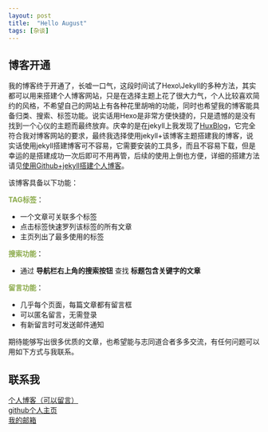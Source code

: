 ```yaml
---
layout: post
title:  "Hello August"
tags: [杂谈]
---
```


## 博客开通

我的博客终于开通了，长嘘一口气，这段时间试了Hexo\Jekyll的多种方法，其实都可以用来搭建个人博客网站，只是在选择主题上花了很大力气，个人比较喜欢简约的风格，不希望自己的网站上有各种花里胡哨的功能，同时也希望我的博客能具备归类、搜索、标签功能。说实话用Hexo是非常方便快捷的，只是遗憾的是没有找到一个心仪的主题而最终放弃。庆幸的是在jekyll上我发现了[HuxBlog](http://huangxuan.me/)，它完全符合我对博客网站的要求，最终我选择使用jekyll+该博客主题搭建我的博客，说实话使用jekyll搭建博客可不容易，它需要安装的工具多，而且不容易下载，但是幸运的是搭建成功一次后即可不用再管，后续的使用上倒也方便，详细的搭建方法请见[使用Github+jekyll搭建个人博客](https://sumcai.gitee.io/2020/12/11/%E4%BD%BF%E7%94%A8Github+Jekyll%E5%88%9B%E5%BB%BA%E4%B8%AA%E4%BA%BA%E5%8D%9A%E5%AE%A2%E7%BD%91%E7%AB%99/)。

该博客具备以下功能：

**<font color="#8baa4a">TAG标签</font>**：

* 一个文章可关联多个标签
* 点击标签快速罗列该标签的所有文章
* 主页列出了最多使用的标签

**<font color="#8baa4a">搜索功能</font>**：

* 通过 **导航栏右上角的搜索按钮** 查找 **标题包含关键字的文章**

**<font color="#8baa4a">留言功能</font>**：
* 几乎每个页面，每篇文章都有留言框
* 可以匿名留言，无需登录
* 有新留言时可发送邮件通知

期待能够写出很多优质的文章，也希望能与志同道合者多多交流，有任何问题可以用如下方式与我联系。

## 联系我

<div style="color:#478cdc">
    <i class="fa fa-globe"></i>
    <a href="https://sumcai.gitee.io" target="_blank">个人博客（可以留言）</a>
</div>

<div style="color:#478cdc">
    <i class="fa fa-github"></i>
    <a href="https://github.com/sumcai" target="_blank">github个人主页</a>
</div>

<div style="color:#478cdc">
    <i class="fa fa-envelope"></i>
    <a href="Mailto:sumcai@163.com" target="_blank">我的邮箱</a>
</div>